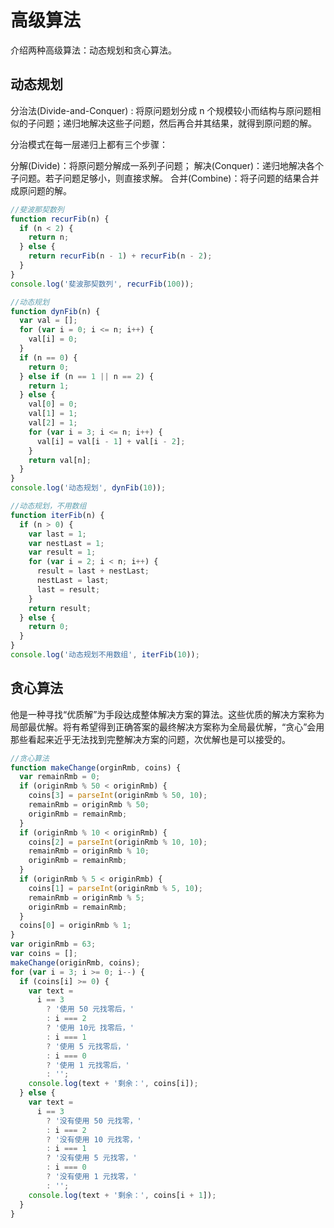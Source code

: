 # 高级算法

介绍两种高级算法：动态规划和贪心算法。

## 动态规划

分治法(Divide-and-Conquer) : 将原问题划分成 n 个规模较小而结构与原问题相似的子问题；递归地解决这些子问题，然后再合并其结果，就得到原问题的解。

分治模式在每一层递归上都有三个步骤：

分解(Divide)：将原问题分解成一系列子问题；
解决(Conquer)：递归地解决各个子问题。若子问题足够小，则直接求解。
合并(Combine)：将子问题的结果合并成原问题的解。

```js
//斐波那契数列
function recurFib(n) {
  if (n < 2) {
    return n;
  } else {
    return recurFib(n - 1) + recurFib(n - 2);
  }
}
console.log('斐波那契数列', recurFib(100));

//动态规划
function dynFib(n) {
  var val = [];
  for (var i = 0; i <= n; i++) {
    val[i] = 0;
  }
  if (n == 0) {
    return 0;
  } else if (n == 1 || n == 2) {
    return 1;
  } else {
    val[0] = 0;
    val[1] = 1;
    val[2] = 1;
    for (var i = 3; i <= n; i++) {
      val[i] = val[i - 1] + val[i - 2];
    }
    return val[n];
  }
}
console.log('动态规划', dynFib(10));

//动态规划，不用数组
function iterFib(n) {
  if (n > 0) {
    var last = 1;
    var nestLast = 1;
    var result = 1;
    for (var i = 2; i < n; i++) {
      result = last + nestLast;
      nestLast = last;
      last = result;
    }
    return result;
  } else {
    return 0;
  }
}
console.log('动态规划不用数组', iterFib(10));
```

## 贪心算法

他是一种寻找“优质解”为手段达成整体解决方案的算法。这些优质的解决方案称为局部最优解。将有希望得到正确答案的最终解决方案称为全局最优解，“贪心”会用那些看起来近乎无法找到完整解决方案的问题，次优解也是可以接受的。

```js
//贪心算法
function makeChange(orginRmb, coins) {
  var remainRmb = 0;
  if (originRmb % 50 < originRmb) {
    coins[3] = parseInt(originRmb % 50, 10);
    remainRmb = originRmb % 50;
    originRmb = remainRmb;
  }
  if (originRmb % 10 < originRmb) {
    coins[2] = parseInt(originRmb % 10, 10);
    remainRmb = originRmb % 10;
    originRmb = remainRmb;
  }
  if (originRmb % 5 < originRmb) {
    coins[1] = parseInt(originRmb % 5, 10);
    remainRmb = originRmb % 5;
    originRmb = remainRmb;
  }
  coins[0] = originRmb % 1;
}
var originRmb = 63;
var coins = [];
makeChange(originRmb, coins);
for (var i = 3; i >= 0; i--) {
  if (coins[i] >= 0) {
    var text =
      i == 3
        ? '使用 50 元找零后，'
        : i === 2
        ? '使用 10元 找零后，'
        : i === 1
        ? '使用 5 元找零后，'
        : i === 0
        ? '使用 1 元找零后，'
        : '';
    console.log(text + '剩余：', coins[i]);
  } else {
    var text =
      i == 3
        ? '没有使用 50 元找零，'
        : i === 2
        ? '没有使用 10 元找零，'
        : i === 1
        ? '没有使用 5 元找零，'
        : i === 0
        ? '没有使用 1 元找零，'
        : '';
    console.log(text + '剩余：', coins[i + 1]);
  }
}
```
